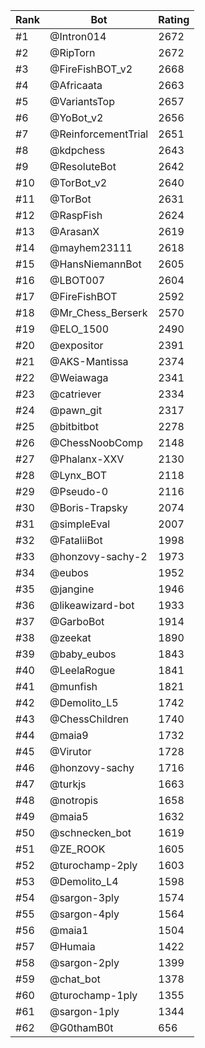 Rank|Bot|Rating
---|---|---
#1|@Intron014|2672
#2|@RipTorn|2672
#3|@FireFishBOT_v2|2668
#4|@Africaata|2663
#5|@VariantsTop|2657
#6|@YoBot_v2|2656
#7|@ReinforcementTrial|2651
#8|@kdpchess|2643
#9|@ResoluteBot|2642
#10|@TorBot_v2|2640
#11|@TorBot|2631
#12|@RaspFish|2624
#13|@ArasanX|2619
#14|@mayhem23111|2618
#15|@HansNiemannBot|2605
#16|@LBOT007|2604
#17|@FireFishBOT|2592
#18|@Mr_Chess_Berserk|2570
#19|@ELO_1500|2490
#20|@expositor|2391
#21|@AKS-Mantissa|2374
#22|@Weiawaga|2341
#23|@catriever|2334
#24|@pawn_git|2317
#25|@bitbitbot|2278
#26|@ChessNoobComp|2148
#27|@Phalanx-XXV|2130
#28|@Lynx_BOT|2118
#29|@Pseudo-0|2116
#30|@Boris-Trapsky|2074
#31|@simpleEval|2007
#32|@FataliiBot|1998
#33|@honzovy-sachy-2|1973
#34|@eubos|1952
#35|@jangine|1946
#36|@likeawizard-bot|1933
#37|@GarboBot|1914
#38|@zeekat|1890
#39|@baby_eubos|1843
#40|@LeelaRogue|1841
#41|@munfish|1821
#42|@Demolito_L5|1742
#43|@ChessChildren|1740
#44|@maia9|1732
#45|@Virutor|1728
#46|@honzovy-sachy|1716
#47|@turkjs|1663
#48|@notropis|1658
#49|@maia5|1632
#50|@schnecken_bot|1619
#51|@ZE_ROOK|1605
#52|@turochamp-2ply|1603
#53|@Demolito_L4|1598
#54|@sargon-3ply|1574
#55|@sargon-4ply|1564
#56|@maia1|1504
#57|@Humaia|1422
#58|@sargon-2ply|1399
#59|@chat_bot|1378
#60|@turochamp-1ply|1355
#61|@sargon-1ply|1344
#62|@G0thamB0t|656

